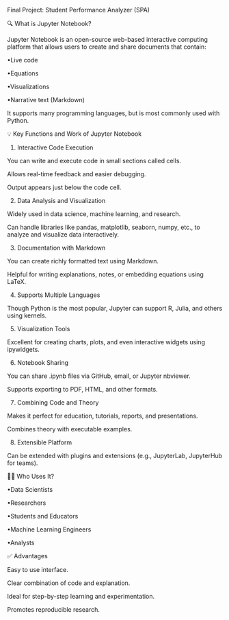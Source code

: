 Final Project: Student Performance Analyzer (SPA)


🔍 What is Jupyter Notebook?

Jupyter Notebook is an open-source web-based interactive computing platform that allows users to create and share documents that contain:

•Live code

•Equations

•Visualizations

•Narrative text (Markdown)


It supports many programming languages, but is most commonly used with Python.




💡 Key Functions and Work of Jupyter Notebook

1. Interactive Code Execution

You can write and execute code in small sections called cells.

Allows real-time feedback and easier debugging.

Output appears just below the code cell.



2. Data Analysis and Visualization

Widely used in data science, machine learning, and research.

Can handle libraries like pandas, matplotlib, seaborn, numpy, etc., to analyze and visualize data interactively.



3. Documentation with Markdown

You can create richly formatted text using Markdown.

Helpful for writing explanations, notes, or embedding equations using LaTeX.



4. Supports Multiple Languages

Though Python is the most popular, Jupyter can support R, Julia, and others using kernels.


5. Visualization Tools

Excellent for creating charts, plots, and even interactive widgets using ipywidgets.



6. Notebook Sharing

You can share .ipynb files via GitHub, email, or Jupyter nbviewer.

Supports exporting to PDF, HTML, and other formats.



7. Combining Code and Theory

Makes it perfect for education, tutorials, reports, and presentations.

Combines theory with executable examples.


8. Extensible Platform

Can be extended with plugins and extensions (e.g., JupyterLab, JupyterHub for teams).




🧑‍🏫 Who Uses It?

•Data Scientists

•Researchers

•Students and Educators

•Machine Learning Engineers

•Analysts




✅ Advantages

Easy to use interface.

Clear combination of code and explanation.

Ideal for step-by-step learning and experimentation.

Promotes reproducible research.
